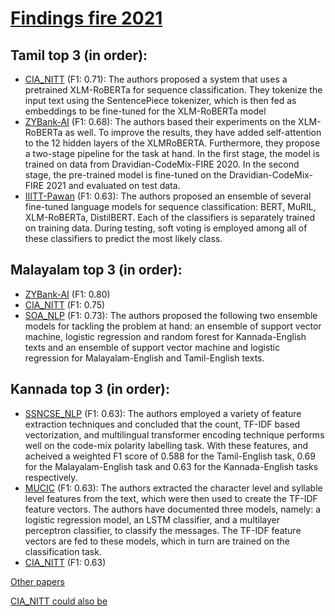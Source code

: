 # [Findings fire 2021](https://arxiv.org/pdf/2111.09811.pdf)
## Tamil top 3 (in order):
- [CIA_NITT](http://ceur-ws.org/Vol-3159/T6-22.pdf) (F1: 0.71): The authors proposed a system that uses a pretrained XLM-RoBERTa for sequence classification. They tokenize the input text using the SentencePiece tokenizer, which is then fed as embeddings to be fine-tuned for the XLM-RoBERTa model
- [ZYBank-AI](http://ceur-ws.org/Vol-3159/T6-5.pdf) (F1: 0.68): The authors based their experiments on the XLM-RoBERTa as well. To improve the results, they have added self-attention to the 12 hidden layers of the XLMRoBERTA. Furthermore, they propose a two-stage pipeline for the task at hand. In the first stage, the model is trained on data from Dravidian-CodeMix-FIRE 2020. In the second stage, the pre-trained model is fine-tuned on the Dravidian-CodeMix-FIRE 2021 and evaluated on test data.
- [IIITT-Pawan](http://ceur-ws.org/Vol-3159/T6-6.pdf) (F1: 0.63): The authors proposed an ensemble of several fine-tuned language models for sequence classification: BERT, MuRIL, XLM-RoBERTa, DistilBERT. Each of the classifiers is separately trained on training data. During testing, soft voting is employed among all of these classifiers to predict the most likely class.

## Malayalam top 3 (in order):
- [ZYBank-AI](http://ceur-ws.org/Vol-3159/T6-5.pdf) (F1: 0.80)
- [CIA_NITT](http://ceur-ws.org/Vol-3159/T6-22.pdf) (F1: 0.75)
- [SOA_NLP](http://ceur-ws.org/Vol-3159/T6-8.pdf) (F1: 0.73): The authors proposed the following two ensemble models for tackling the problem at hand: an ensemble of support vector machine, logistic regression and random forest for Kannada-English texts and an ensemble of support vector machine and logistic regression for Malayalam-English and Tamil-English texts. 

## Kannada top 3 (in order):
- [SSNCSE_NLP](http://ceur-ws.org/Vol-3159/T6-18.pdf) (F1: 0.63): The authors employed a variety of feature extraction techniques and concluded that the count, TF-IDF based vectorization, and multilingual transformer encoding technique performs well on the code-mix polarity labelling task. With these features, and acheived a weighted F1 score of 0.588 for the Tamil-English task, 0.69 for the Malayalam-English task and 0.63 for the Kannada-English tasks respectively.
- [MUCIC](http://ceur-ws.org/Vol-3159/T6-2.pdf) (F1: 0.63): The authors extracted the character level and syllable level features from the text, which were then used to create the TF-IDF feature vectors. The authors have documented three models, namely: a logistic regression model, an LSTM classifier, and a multilayer perceptron classifier, to classify the messages. The TF-IDF feature vectors are fed to these models, which in turn are trained on the classification task.
- [CIA_NITT](http://ceur-ws.org/Vol-3159/T6-22.pdf) (F1: 0.63)

[Other papers](http://ceur-ws.org/Vol-3159/)

[CIA_NITT could also be](http://ceur-ws.org/Vol-2826/T4-14.pdf)